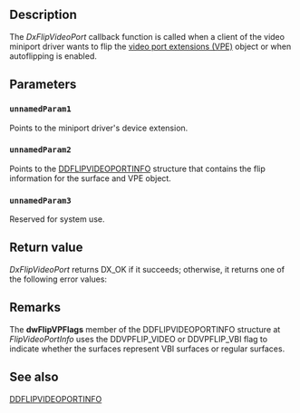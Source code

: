 ## Description

The *DxFlipVideoPort* callback function is called when a client of the video miniport driver wants to flip the [video port extensions (VPE)](https://learn.microsoft.com/windows-hardware/drivers/) object or when autoflipping is enabled.

## Parameters

### `unnamedParam1`

Points to the miniport driver's device extension.

### `unnamedParam2`

Points to the [DDFLIPVIDEOPORTINFO](https://learn.microsoft.com/windows/desktop/api/dxmini/ns-dxmini-ddflipvideoportinfo) structure that contains the flip information for the surface and VPE object.

### `unnamedParam3`

Reserved for system use.

## Return value

*DxFlipVideoPort* returns DX_OK if it succeeds; otherwise, it returns one of the following error values:

## Remarks

The **dwFlipVPFlags** member of the DDFLIPVIDEOPORTINFO structure at *FlipVideoPortInfo* uses the DDVPFLIP_VIDEO or DDVPFLIP_VBI flag to indicate whether the surfaces represent VBI surfaces or regular surfaces.

## See also

[DDFLIPVIDEOPORTINFO](https://learn.microsoft.com/windows/desktop/api/dxmini/ns-dxmini-ddflipvideoportinfo)
